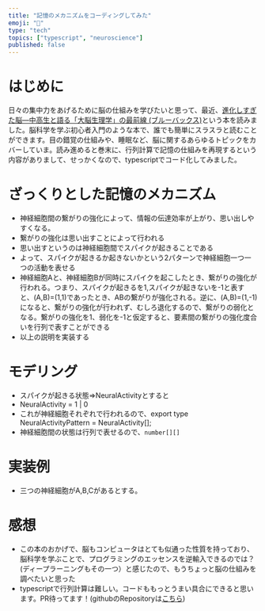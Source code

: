 ```yaml
---
title: "記憶のメカニズムをコーディングしてみた"
emoji: "🧠"
type: "tech"
topics: ["typescript", "neuroscience"]
published: false
---
```


# はじめに
日々の集中力をあげるために脳の仕組みを学びたいと思って、最近、[進化しすぎた脳―中高生と語る「大脳生理学」の最前線 (ブルーバックス)](https://amzn.to/2FRNeCA)という本を読みました。脳科学を学ぶ初心者入門のような本で、誰でも簡単にスラスラと読むことができます。目の錯覚の仕組みや、睡眠など、脳に関するあらゆるトピックをカバーしていま。読み進めると巻末に、行列計算で記憶の仕組みを再現するという内容がありまして、せっかくなので、typescriptでコード化してみました。

# ざっくりとした記憶のメカニズム
- 神経細胞間の繋がりの強化によって、情報の伝達効率が上がり、思い出しやすくなる。
- 繋がりの強化は思い出すことによって行われる
- 思い出すというのは神経細胞間でスパイクが起きることである
- よって、スパイクが起きるか起きないかという2パターンで神経細胞一つ一つの活動を表せる
- 神経細胞Aと、神経細胞Bが同時にスパイクを起こしたとき、繋がりの強化が行われる。つまり、スパイクが起きるを1,スパイクが起きないを-1と表すと、(A,B)=(1,1)であったとき、ABの繋がりが強化される。逆に、(A,B)=(1,-1)になると、繋がりの強化が行われず、むしろ退化するので、繋がりの弱化となる。繋がりの強化を1、弱化を-1と仮定すると、要素間の繋がりの強化度合いを行列で表すことができる
- 以上の説明を実装する

# モデリング
- スパイクが起きる状態=>NeuralActivityとすると
- NeuralActivity = 1 | 0
- これが神経細胞それぞれで行われるので、export type NeuralActivityPattern = NeuralActivity[];
- 神経細胞間の状態は行列で表せるので、`number[][]`


# 実装例
- 三つの神経細胞がA,B,Cがあるとする。





# 感想
- この本のおかげで、脳もコンピュータはとても似通った性質を持っており、脳科学を学ぶことで、プログラミングのエッセンスを逆輸入できるのでは？(ディープラーニングもその一つ）と感じたので、もうちょっと脳の仕組みを調べたいと思った
- typescriptで行列計算は難しい。コードももっとうまい具合にできると思います。PR待ってます！(githubのRepositoryは[こちら](https://github.com/ryuseikurata/neural_network))
